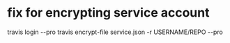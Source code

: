 # fix for encrypting service account

travis login --pro
travis encrypt-file service.json -r USERNAME/REPO --pro
